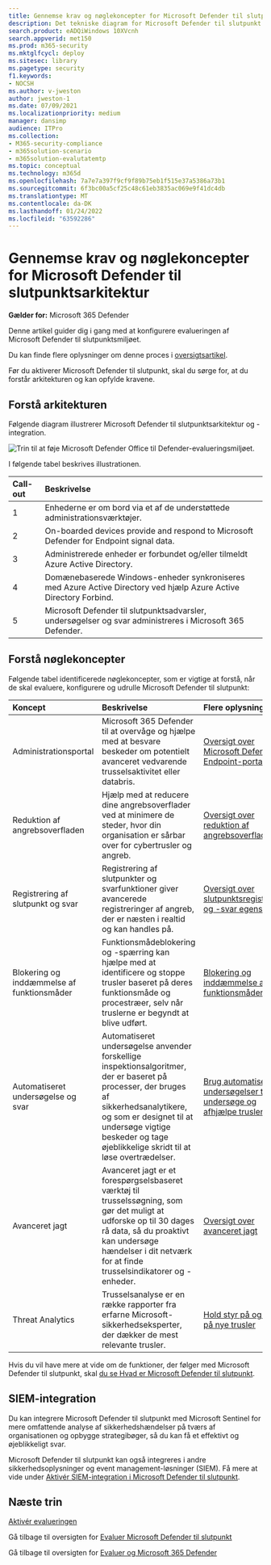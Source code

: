 ```yaml
---
title: Gennemse krav og nøglekoncepter for Microsoft Defender til slutpunktsarkitektur
description: Det tekniske diagram for Microsoft Defender til slutpunkt i Microsoft 365 Defender hjælper dig med at forstå identiteten i Microsoft 365 før du opbygger dit prøvelaboratorium eller pilotmiljø.
search.product: eADQiWindows 10XVcnh
search.appverid: met150
ms.prod: m365-security
ms.mktglfcycl: deploy
ms.sitesec: library
ms.pagetype: security
f1.keywords:
- NOCSH
ms.author: v-jweston
author: jweston-1
ms.date: 07/09/2021
ms.localizationpriority: medium
manager: dansimp
audience: ITPro
ms.collection:
- M365-security-compliance
- m365solution-scenario
- m365solution-evalutatemtp
ms.topic: conceptual
ms.technology: m365d
ms.openlocfilehash: 7a7e7a397f9cf9f89b75eb1f515e37a5386a73b1
ms.sourcegitcommit: 6f3bc00a5cf25c48c61eb3835ac069e9f41dc4db
ms.translationtype: MT
ms.contentlocale: da-DK
ms.lasthandoff: 01/24/2022
ms.locfileid: "63592286"
---
```

# <a name="review-microsoft-defender-for-endpoint-architecture-requirements-and-key-concepts"></a>Gennemse krav og nøglekoncepter for Microsoft Defender til slutpunktsarkitektur

**Gælder for:** Microsoft 365 Defender

Denne artikel guider dig i gang med at konfigurere evalueringen af Microsoft Defender til slutpunktsmiljøet.

Du kan finde flere oplysninger om denne proces i [oversigtsartikel](eval-defender-endpoint-overview.md).

Før du aktiverer Microsoft Defender til slutpunkt, skal du sørge for, at du forstår arkitekturen og kan opfylde kravene.

## <a name="understand-the-architecture"></a>Forstå arkitekturen

Følgende diagram illustrerer Microsoft Defender til slutpunktsarkitektur og -integration. 

![Trin til at føje Microsoft Defender Office til Defender-evalueringsmiljøet.](../../media/defender/m365-defender-endpoint-architecture.png)

I følgende tabel beskrives illustrationen.

Call-out | Beskrivelse
:---|:---|
1 | Enhederne er om bord via et af de understøttede administrationsværktøjer. 
2 | On-boarded devices provide and respond to Microsoft Defender for Endpoint signal data.
3 | Administrerede enheder er forbundet og/eller tilmeldt Azure Active Directory.
4 | Domænebaserede Windows-enheder synkroniseres med Azure Active Directory ved hjælp Azure Active Directory Forbind.
5 | Microsoft Defender til slutpunktsadvarsler, undersøgelser og svar administreres i Microsoft 365 Defender.

## <a name="understand-key-concepts"></a>Forstå nøglekoncepter

Følgende tabel identificerede nøglekoncepter, som er vigtige at forstå, når de skal evaluere, konfigurere og udrulle Microsoft Defender til slutpunkt: 

Koncept | Beskrivelse | Flere oplysninger
:---|:---|:---|
Administrationsportal | Microsoft 365 Defender til at overvåge og hjælpe med at besvare beskeder om potentielt avanceret vedvarende trusselsaktivitet eller databris. | [Oversigt over Microsoft Defender til Endpoint-portalen](/microsoft-365/security/defender-endpoint/portal-overview)
Reduktion af angrebsoverfladen | Hjælp med at reducere dine angrebsoverflader ved at minimere de steder, hvor din organisation er sårbar over for cybertrusler og angreb. | [Oversigt over reduktion af angrebsoverfladen](/microsoft-365/security/defender-endpoint/overview-attack-surface-reduction)
Registrering af slutpunkt og svar | Registrering af slutpunkter og svarfunktioner giver avancerede registreringer af angreb, der er næsten i realtid og kan handles på. | [Oversigt over slutpunktsregistrering og -svar egenskaber](/microsoft-365/security/defender-endpoint/overview-endpoint-detection-response)
Blokering og inddæmmelse af funktionsmåder | Funktionsmådeblokering og -spærring kan hjælpe med at identificere og stoppe trusler baseret på deres funktionsmåde og procestræer, selv når truslerne er begyndt at blive udført. | [Blokering og inddæmmelse af funktionsmåder](/microsoft-365/security/defender-endpoint/behavioral-blocking-containment)
Automatiseret undersøgelse og svar | Automatiseret undersøgelse anvender forskellige inspektionsalgoritmer, der er baseret på processer, der bruges af sikkerhedsanalytikere, og som er designet til at undersøge vigtige beskeder og tage øjeblikkelige skridt til at løse overtrædelser. | [Brug automatiserede undersøgelser til at undersøge og afhjælpe trusler](/microsoft-365/security/defender-endpoint/automated-investigations)
Avanceret jagt | Avanceret jagt er et forespørgselsbaseret værktøj til trusselssøgning, som gør det muligt at udforske op til 30 dages rå data, så du proaktivt kan undersøge hændelser i dit netværk for at finde trusselsindikatorer og -enheder. | [Oversigt over avanceret jagt](/microsoft-365/security/defender-endpoint/advanced-hunting-overview)
Threat Analytics | Trusselsanalyse er en række rapporter fra erfarne Microsoft-sikkerhedseksperter, der dækker de mest relevante trusler. | [Hold styr på og svar på nye trusler](/microsoft-365/security/defender-endpoint/threat-analytics)


Hvis du vil have mere at vide om de funktioner, der følger med Microsoft Defender til slutpunkt, skal [du se Hvad er Microsoft Defender til slutpunkt](/microsoft-365/security/defender-endpoint/microsoft-defender-endpoint).

## <a name="siem-integration"></a>SIEM-integration

Du kan integrere Microsoft Defender til slutpunkt med Microsoft Sentinel for mere omfattende analyse af sikkerhedshændelser på tværs af organisationen og opbygge strategibøger, så du kan få et effektivt og øjeblikkeligt svar. 

Microsoft Defender til slutpunkt kan også integreres i andre sikkerhedsoplysninger og event management-løsninger (SIEM). Få mere at vide under [Aktivér SIEM-integration i Microsoft Defender til slutpunkt](/microsoft-365/security/defender-endpoint/enable-siem-integration).


## <a name="next-steps"></a>Næste trin
[Aktivér evalueringen](eval-defender-endpoint-enable-eval.md)

Gå tilbage til oversigten for [Evaluer Microsoft Defender til slutpunkt](eval-defender-endpoint-overview.md)

Gå tilbage til oversigten for [Evaluer og Microsoft 365 Defender](eval-overview.md)
